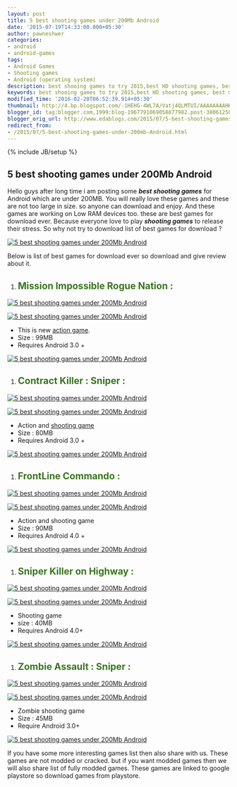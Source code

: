 ```yaml
---
layout: post
title: 5 best shooting games under 200Mb Android
date: '2015-07-19T14:33:00.000+05:30'
author: pawneshwer
categories:
- android
- android-games
tags:
- Android Games
- Shooting games
- Android (operating system)
description: best shooing games to try 2015,best HD shooting games, best mission games, best shooting games for timepass,best shooting games to enjoy in free time.
keywords: best shooing games to try 2015,best HD shooting games, best mission games, best shooting games for timepass,best shooting games to enjoy in free time.
modified_time: '2016-02-20T06:52:39.914+05:30'
thumbnail: http://4.bp.blogspot.com/-1HEHG-4WL7A/Vatj4QLMTUI/AAAAAAAAHK4/cueR3inBhY8/s72-c/5-best-shooting-games-under-200Mb-Android-2.jpg
blogger_id: tag:blogger.com,1999:blog-1967791069058877982.post-3806125099303478648
blogger_orig_url: http://www.edablogs.com/2015/07/5-best-shooting-games-under-200mb-Android.html
redirect_from:
- /2015/07/5-best-shooting-games-under-200mb-Android.html
---
```


{% include JB/setup %}

## 5 best shooting games under 200Mb Android

Hello guys after long time i am posting some **_best shooting games_** for Android which are under 200MB. You will really love these games and these are not too large in size. so anyone can download and enjoy. And these games are working on Low RAM devices too. these are <span style="color: #222222;">best games for download ever. Because everyone love to play **_shooting games_** to release their stress. So why not try to download list of best games for download ?</span>

[![5 best shooting games under 200Mb Android](http://4.bp.blogspot.com/-1HEHG-4WL7A/Vatj4QLMTUI/AAAAAAAAHK4/cueR3inBhY8/s320/5-best-shooting-games-under-200Mb-Android-2.jpg "5 best shooting games under 200Mb Android")](http://4.bp.blogspot.com/-1HEHG-4WL7A/Vatj4QLMTUI/AAAAAAAAHK4/cueR3inBhY8/s1600/5-best-shooting-games-under-200Mb-Android-2.jpg)

Below is list of <span style="color: #222222;">best games for download ever so download and give review about it.</span>

1.  ## <span style="color: #38761d;">Mission Impossible Rogue Nation :</span>

[![5 best shooting games under 200Mb Android](http://2.bp.blogspot.com/-XPhousQTPXs/Vatj37tgz5I/AAAAAAAAHKw/K3xp9VHnfF8/s320/5-best-shooting-games-under-200Mb-Android.jpg "5 best shooting games under 200Mb Android")](http://2.bp.blogspot.com/-XPhousQTPXs/Vatj37tgz5I/AAAAAAAAHKw/K3xp9VHnfF8/s1600/5-best-shooting-games-under-200Mb-Android.jpg)

[![5 best shooting games under 200Mb Android](http://4.bp.blogspot.com/-1HEHG-4WL7A/Vatj4QLMTUI/AAAAAAAAHK4/cueR3inBhY8/s320/5-best-shooting-games-under-200Mb-Android-2.jpg "5 best shooting games under 200Mb Android")](http://4.bp.blogspot.com/-1HEHG-4WL7A/Vatj4QLMTUI/AAAAAAAAHK4/cueR3inBhY8/s1600/5-best-shooting-games-under-200Mb-Android-2.jpg)

*   This is new [action game](http://en.wikipedia.org/wiki/Action_game "Action game").
*   Size : 99MB
*   Requires Android 3.0 +

[![5 best shooting games under 200Mb Android](http://1.bp.blogspot.com/-Es7jkNM6SoQ/Vatj4EXri1I/AAAAAAAAHK0/loXtu_kx2b0/s200/google-play.png "5 best shooting games under 200Mb Android")](https://play.google.com/store/apps/details?id=com.glu.mi5)

1.  ## <span style="color: #38761d;">Contract Killer : Sniper :</span>

[![5 best shooting games under 200Mb Android](http://1.bp.blogspot.com/-DQYfNBeFmV8/VatmFHRJHQI/AAAAAAAAHLE/kZ8LFgfP3dg/s320/5-best-shooting-games-under-200Mb-Android-4.jpeg "5 best shooting games under 200Mb Android")](http://1.bp.blogspot.com/-DQYfNBeFmV8/VatmFHRJHQI/AAAAAAAAHLE/kZ8LFgfP3dg/s1600/5-best-shooting-games-under-200Mb-Android-4.jpeg)

[![5 best shooting games under 200Mb Android](http://4.bp.blogspot.com/-aD7VmHoei_g/VatmfcL-3JI/AAAAAAAAHL8/jcJsqPEmZlw/s320/5-best-shooting-games-under-200Mb-Android-3.png "5 best shooting games under 200Mb Android")](http://4.bp.blogspot.com/-aD7VmHoei_g/VatmfcL-3JI/AAAAAAAAHL8/jcJsqPEmZlw/s1600/5-best-shooting-games-under-200Mb-Android-3.png)

*   Action and [shooting game](http://en.wikipedia.org/wiki/Shooter_game "Shooter game")
*   Size : 80MB
*   Requires Android 3.0 +

[![5 best shooting games under 200Mb Android](http://1.bp.blogspot.com/-Es7jkNM6SoQ/Vatj4EXri1I/AAAAAAAAHK0/loXtu_kx2b0/s200/google-play.png "5 best shooting games under 200Mb Android")](https://play.google.com/store/apps/details?id=com.glu.contractkiller2&hl=en)

1.  ## <span style="color: #38761d;">FrontLine Commando :</span>

[![5 best shooting games under 200Mb Android](http://4.bp.blogspot.com/-8JM6Xq-TGm0/VatmXKoEzfI/AAAAAAAAHLk/FK6You8O5S0/s320/5-best-shooting-games-under-200Mb-Android-6.jpg "5 best shooting games under 200Mb Android")](http://4.bp.blogspot.com/-8JM6Xq-TGm0/VatmXKoEzfI/AAAAAAAAHLk/FK6You8O5S0/s1600/5-best-shooting-games-under-200Mb-Android-6.jpg)

[![5 best shooting games under 200Mb Android](http://3.bp.blogspot.com/-v6dQOstvXSg/VatmWIAa7qI/AAAAAAAAHLc/OfbKnyoWjrM/s320/5-best-shooting-games-under-200Mb-Android-5.jpg "5 best shooting games under 200Mb Android")](http://3.bp.blogspot.com/-v6dQOstvXSg/VatmWIAa7qI/AAAAAAAAHLc/OfbKnyoWjrM/s1600/5-best-shooting-games-under-200Mb-Android-5.jpg)

*   Action and shooting game
*   Size : 90MB
*   Requires Android 4.0 +

[![5 best shooting games under 200Mb Android](http://1.bp.blogspot.com/-Es7jkNM6SoQ/Vatj4EXri1I/AAAAAAAAHK0/loXtu_kx2b0/s200/google-play.png "5 best shooting games under 200Mb Android")](https://play.google.com/store/apps/details?id=com.glu.modwarsniper&hl=en)

1.  ## <span style="color: #38761d;">Sniper Killer on Highway :</span>

[![5 best shooting games under 200Mb Android](http://2.bp.blogspot.com/-Fmj1NmbKJHM/VatmYZzQedI/AAAAAAAAHLs/eVbVBS3bv2c/s320/5-best-shooting-games-under-200Mb-Android-7.jpg "5 best shooting games under 200Mb Android")](http://2.bp.blogspot.com/-Fmj1NmbKJHM/VatmYZzQedI/AAAAAAAAHLs/eVbVBS3bv2c/s1600/5-best-shooting-games-under-200Mb-Android-7.jpg)

[![5 best shooting games under 200Mb Android](http://3.bp.blogspot.com/-W91APlxYIww/VatmmtOYBPI/AAAAAAAAHME/m0M65PJ2E1k/s320/5-best-shooting-games-under-200Mb-Android-8.png "5 best shooting games under 200Mb Android")](http://3.bp.blogspot.com/-W91APlxYIww/VatmmtOYBPI/AAAAAAAAHME/m0M65PJ2E1k/s1600/5-best-shooting-games-under-200Mb-Android-8.png)

*   Shooting game
*   size : 40MB
*   Requires Android 4.0+

[![5 best shooting games under 200Mb Android](http://1.bp.blogspot.com/-Es7jkNM6SoQ/Vatj4EXri1I/AAAAAAAAHK0/loXtu_kx2b0/s200/google-play.png "5 best shooting games under 200Mb Android")](https://play.google.com/store/apps/details?id=com.thesniper.sniperkiller.highway)

1.  ## <span style="color: #38761d;">Zombie Assault : Sniper :</span>

[![5 best shooting games under 200Mb Android](http://1.bp.blogspot.com/-N49P4tg1dE8/VatmagTEJ2I/AAAAAAAAHL0/vrdYjOkDAZk/s320/5-best-shooting-games-under-200Mb-Android-9.jpg "5 best shooting games under 200Mb Android")](http://1.bp.blogspot.com/-N49P4tg1dE8/VatmagTEJ2I/AAAAAAAAHL0/vrdYjOkDAZk/s1600/5-best-shooting-games-under-200Mb-Android-9.jpg)

[![5 best shooting games under 200Mb Android](http://4.bp.blogspot.com/--UBk-ImISC0/VatmGZJOEGI/AAAAAAAAHLQ/qV9twTIArck/s320/5-best-shooting-games-under-200Mb-Android-10.jpg "5 best shooting games under 200Mb Android")](http://4.bp.blogspot.com/--UBk-ImISC0/VatmGZJOEGI/AAAAAAAAHLQ/qV9twTIArck/s1600/5-best-shooting-games-under-200Mb-Android-10.jpg)

*   Zombie shooting game
*   Size : 45MB
*   Require Android 3.0+

[![5 best shooting games under 200Mb Android](http://1.bp.blogspot.com/-Es7jkNM6SoQ/Vatj4EXri1I/AAAAAAAAHK0/loXtu_kx2b0/s200/google-play.png "5 best shooting games under 200Mb Android")](https://play.google.com/store/apps/details?id=com.feelingtouch.sniperzombie&hl=en)

If you have some more interesting games list then also share with us. These games are not modded or cracked. but if you want modded games then we will also share list of fully modded games. These games are linked to google playstore so download games from playstore.